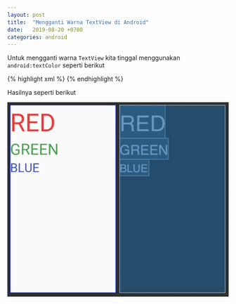 ```yaml
---
layout: post
title:  "Mengganti Warna TextView di Android"
date:   2019-08-20 +0700
categories: android
---
```

Untuk mengganti warna `TextView` kita tinggal menggunakan `android:textColor` seperti berikut

{% highlight xml %}
<TextView
            android:layout_width="wrap_content"
            android:layout_height="wrap_content"
            android:textColor="#E53935"
            android:text="Hello World!"/>
{% endhighlight %}

Hasilnya seperti berikut

![Tampilan widget textView di design layout](/assets/2019-08-20-mengganti-warna-textview-di-android-textview.png)